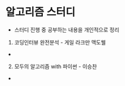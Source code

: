 # 알고리즘 스터디

- 스터디 진행 중 공부하는 내용을 개인적으로 정리

1. 코딩인터뷰 완전분석 - 게일 라크만 맥도웰

- 

2. 모두의 알고리즘 with 파이썬 - 이승찬

- 